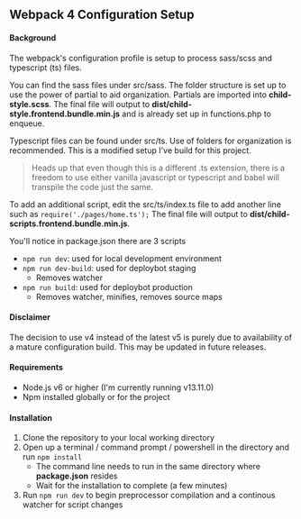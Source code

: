 ## Webpack 4 Configuration Setup 

#### Background

The webpack's configuration profile is setup to process sass/scss and typescript (ts) files.

You can find the sass files under src/sass. The folder structure is set up to use the power of partial to aid organization. Partials are imported into **child-style.scss**. The final file will output to **dist/child-style.frontend.bundle.min.js** and is already set up in functions.php to enqueue.

Typescript files can be found under src/ts. Use of folders for organization is recommended. This is a modified setup I've build for this project.

> Heads up that even though this is a different .ts extension, there is a freedom to use either vanilla javascript or typescript and babel will transpile the code just the same.

To add an additional script, edit the src/ts/index.ts file to add another line such as `require('./pages/home.ts');` The final file will output to **dist/child-scripts.frontend.bundle.min.js**.

You'll notice in package.json there are 3 scripts
 - `npm run dev`: used for local development environment
 - `npm run dev-build`: used for deploybot staging
	 - Removes watcher
 - `npm run build`: used for deploybot production
	 - Removes watcher, minifies, removes source maps

#### Disclaimer
The decision to use v4 instead of the latest v5 is purely due to availability of a mature configuration build. This may be updated in future releases.

#### Requirements

 - Node.js v6 or higher (I'm currently running v13.11.0)
 - Npm installed globally or for the project

#### Installation

 1. Clone the repository to your local working directory
 2. Open up a terminal / command prompt / powershell in the directory and run `npm install` 
	 - The command line needs to run in the same directory where **package.json** resides
	 - Wait for the installation to complete (a few minutes)
 3.  Run `npm run dev` to begin preprocessor compilation and a continous watcher for script changes